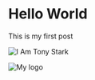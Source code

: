 # Hello World

This is my first post

![I Am Tony Stark](https://www.google.com/url?sa=i&url=https%3A%2F%2Fwww.linkedin.com%2Fpulse%2Fhow-studying-ai-ruins-marvel-movies-you-tony-starks-jarvis-feroli&psig=AOvVaw0_gsKMo494WxBoiBSO8hzM&ust=1623101151594000&source=images&cd=vfe&ved=0CAIQjRxqFwoTCMDL5I_5g_ECFQAAAAAdAAAAABAD)

<img src="https://www.google.com/url?sa=i&url=https%3A%2F%2Fwww.linkedin.com%2Fpulse%2Fhow-studying-ai-ruins-marvel-movies-you-tony-starks-jarvis-feroli&psig=AOvVaw0_gsKMo494WxBoiBSO8hzM&ust=1623101151594000&source=images&cd=vfe&ved=0CAIQjRxqFwoTCMDL5I_5g_ECFQAAAAAdAAAAABAD" alt="My logo"/>
